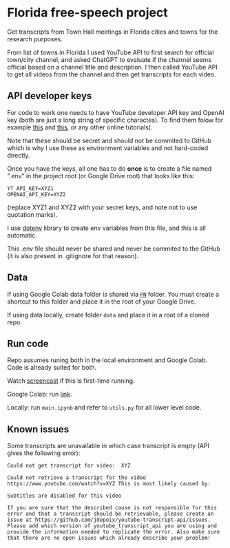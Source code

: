 # Florida free-speech project

Get transcripts from Town Hall meetings in Florida cities and towns for the research purposes. 

From list of towns in Florida I used YouTube API to first search for official town/city channel, and asked ChatGPT to evaluate if the channel seems official based on a channel title and description. I then called YouTube API to get all videos from the channel and then get transcripts for each video.

## API developer keys

For code to work one needs to have YouTube developer API key and OpenAI key (both are just a long string of specific charactes). To find them folow for example [this](https://docs.themeum.com/tutor-lms/tutorials/get-youtube-api-key/) and [this](https://whatsthebigdata.com/how-to-get-openai-api-key/), or any other online tutorials).

Note that these should be secret and should not be commited to GitHub which is why I use these as environment variables and not hard-coded directly.

Once you have the keys, all one has to do **once** is to create a file named ".env" in the project root (or Google Drive root) that looks like this:

```text
YT_API_KEY=XYZ1
OPENAI_API_KEY=XYZ2
```

(replace XYZ1 and XYZ2 with your secret keys, and note not to use quotation marks).

I use [dotenv](https://pypi.org/project/python-dotenv/) library to create env variables from this file, and this is all automatic.

This .env file should never be shared and never be commited to the GitHub (it is also present in .gitignore for that reason).

## Data 

If using Google Colab data folder is shared via [`PN`](https://drive.google.com/drive/folders/1Y40dEWaFAvuKVPDPwa8cK1Tj8_6O5Bw4?usp=sharing) folder. You must create a shortcut to this folder and place it in the root of your Google Drive.

If using data locally, create folder `data` and place it in a root of a cloned repo.

## Run code

Repo assumes runing both in the local environment and Google Colab. Code is already suited for both.

Watch [screencast](https://drive.google.com/file/d/1fdjXyA4WmW_G3Rac45mhmXhtAS2GnRoS/view?usp=sharing) if this is first-time running.

Google Colab: run [link](https://colab.research.google.com/github/nesaboz/transcripts/blob/main/main.ipynb). 

Locally: run `main.ipynb` and refer to `utils.py` for all lower level code. 

## Known issues

Some transcripts are unavailable in which case transcript is empty (API gives the following error):

```text
Could not get transcript for video:  XYZ

Could not retrieve a transcript for the video https://www.youtube.com/watch?v=XYZ This is most likely caused by:

Subtitles are disabled for this video

If you are sure that the described cause is not responsible for this error and that a transcript should be retrievable, please create an issue at https://github.com/jdepoix/youtube-transcript-api/issues. Please add which version of youtube_transcript_api you are using and provide the information needed to replicate the error. Also make sure that there are no open issues which already describe your problem!
```
